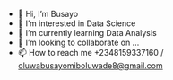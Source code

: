 - 👋 Hi, I’m Busayo
- 👀 I’m interested in Data Science 
- 🌱 I’m currently learning Data Analysis 
- 💞️ I’m looking to collaborate on ...
- 📫 How to reach me +2348159337160 / oluwabusayomiboluwade8@gmail.com 

<!---
Busayomi28/Busayomi28 is a ✨ special ✨ repository because its `README.md` (this file) appears on your GitHub profile.
You can click the Preview link to take a look at your changes.
--->
